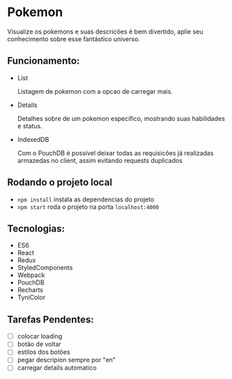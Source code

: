 # Pokemon

Visualize os pokemons e suas descricões é bem divertido, aplie seu conhecimento sobre esse fantástico universo.

## Funcionamento:

- List

  Listagem de pokemon com a opcao de carregar mais.

- Details

  Detalhes sobre de um pokemon especifico, mostrando suas habilidades e status.

- IndexedDB

  Com o PouchDB é possível deixar todas as requisicões já realizadas armazedas no client, assim evitando requests duplicados

## Rodando o projeto local

- `npm install` instala as dependencias do projeto
- `npm start` roda o projeto na porta `localhost:4000`

## Tecnologias:

- ES6
- React
- Redux
- StyledComponents
- Webpack
- PouchDB
- Recharts
- TyniColor

## Tarefas Pendentes:

- [ ] colocar loading
- [ ] botão de voltar
- [ ] estilos dos botões
- [ ] pegar descripion sempre por "en"
- [ ] carregar details automatico